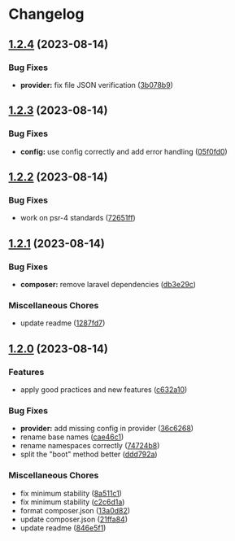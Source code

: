 # Changelog

## [1.2.4](https://github.com/AlexandreBellas/duskapiconf/compare/v1.2.3...v1.2.4) (2023-08-14)


### Bug Fixes

* **provider:** fix file JSON verification ([3b078b9](https://github.com/AlexandreBellas/duskapiconf/commit/3b078b9c1eac2bd96830b4b5c6b11180f9d8805e))

## [1.2.3](https://github.com/AlexandreBellas/duskapiconf/compare/v1.2.2...v1.2.3) (2023-08-14)


### Bug Fixes

* **config:** use config correctly and add error handling ([05f0fd0](https://github.com/AlexandreBellas/duskapiconf/commit/05f0fd080749b08e7e1b12d55279f05d3b0bf397))

## [1.2.2](https://github.com/AlexandreBellas/duskapiconf/compare/v1.2.1...v1.2.2) (2023-08-14)


### Bug Fixes

* work on psr-4 standards ([72651ff](https://github.com/AlexandreBellas/duskapiconf/commit/72651ffacb87ccc096a621d9ec316aeb087bfba2))

## [1.2.1](https://github.com/AlexandreBellas/duskapiconf/compare/v1.2.0...v1.2.1) (2023-08-14)


### Bug Fixes

* **composer:** remove laravel dependencies ([db3e29c](https://github.com/AlexandreBellas/duskapiconf/commit/db3e29c27672afef34b66f8cd2fa1a05b1a9b30e))


### Miscellaneous Chores

* update readme ([1287fd7](https://github.com/AlexandreBellas/duskapiconf/commit/1287fd7fcde4ac41e7833f8fba330e6db2974e0f))

## [1.2.0](https://github.com/AlexandreBellas/duskapiconf/compare/v1.1.0...v1.2.0) (2023-08-14)


### Features

* apply good practices and new features ([c632a10](https://github.com/AlexandreBellas/duskapiconf/commit/c632a105cc60791be40379af173f3ad69044d239))


### Bug Fixes

* **provider:** add missing config in provider ([36c6268](https://github.com/AlexandreBellas/duskapiconf/commit/36c626890261d4a5fd2dc3fc7ace69b0104a9692))
* rename base names ([cae46c1](https://github.com/AlexandreBellas/duskapiconf/commit/cae46c1adc71404b13f117326460b9fe19080a8d))
* rename namespaces correctly ([74724b8](https://github.com/AlexandreBellas/duskapiconf/commit/74724b88cd5c48d04e1b350bd964698dd99ebe4c))
* split the "boot" method better ([ddd792a](https://github.com/AlexandreBellas/duskapiconf/commit/ddd792ad875bd019512016e4bd45e36185c8a476))


### Miscellaneous Chores

* fix minimum stability ([8a511c1](https://github.com/AlexandreBellas/duskapiconf/commit/8a511c15ace007fec803cd2a57c41881b5b3b8f8))
* fix minimum stability ([c2c6d1a](https://github.com/AlexandreBellas/duskapiconf/commit/c2c6d1a96270a5eb1e1e7fe828480b95aa201932))
* format composer.json ([13a0d82](https://github.com/AlexandreBellas/duskapiconf/commit/13a0d822b72fcd2c083e17f963ef61f00cc7d75e))
* update composer.json ([21ffa84](https://github.com/AlexandreBellas/duskapiconf/commit/21ffa8425fce9823a27b392f54a897e508e4bb05))
* update readme ([846e5f1](https://github.com/AlexandreBellas/duskapiconf/commit/846e5f13efaadaf68cb9901fc121b3bb071491fa))

